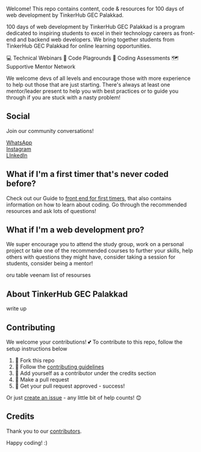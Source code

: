
Welcome! This repo contains content, code & resources for 100 days of web development by TinkerHub GEC Palakkad.

100 days of web development by TinkerHub GEC Palakkad is a program dedicated to inspiring students to excel in their technology careers as front-end and backend web developers. We bring together students from TinkerHub GEC Palakkad for online learning opportunities. 

💻 Technical Webinars 📲 Code Plagrounds 💭 Coding Assessments 🗺️ Supportive Mentor Network


We welcome devs of all levels and encourage those with more experience to help out those that are just starting. There's always at least one mentor/leader present to help you with best practices or to guide you through if you are stuck with a nasty problem! 

## Social

Join our community conversations!

[WhatsApp]()  
[Instagram]()  
[LInkedIn]()  

## What if I'm a first timer that's never coded before?

Check out our Guide to [front end for first timers](), that also contains information on how to learn about coding. Go through the recommended resources and ask lots of questions!

## What if I'm a web development pro?

We super encourage you to attend the study group, work on a personal project or take one of the recommended courses to further your skills, help others with questions they might have, consider taking a session for students, consider being a mentor!

oru table veenam list of resourses

## About TinkerHub GEC Palakkad
write up

## Contributing

We welcome your contributions! :two_hearts: To contribute to this repo, follow the setup instructions below

1. 🍴 Fork this repo  
2. 🔨 Follow the [contributing guidelines](CONTRIBUTING.md)
3. 👥 Add yourself as a contributor under the credits section
4. 🔧 Make a pull request
5. 🎉 Get your pull request approved - success!

Or just [create an issue]() - any little bit of help counts! 😊

## Credits

Thank you to our [contributors]().


Happy coding! :)



